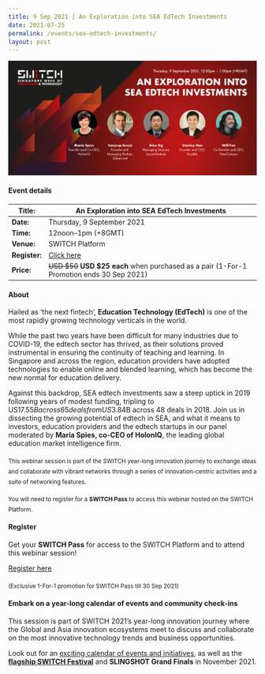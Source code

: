 ```yaml
---
title: 9 Sep 2021 | An Exploration into SEA EdTech Investments
date: 2021-07-25
permalink: /events/sea-edtech-investments/
layout: post
---
```

![Alt text for image on Isomer site](/images/switch_event_sea_edtech_investments.jpg)

#### Event details


| **Title:** | An Exploration into SEA EdTech Investments |
| -------- | -------- |
|**Date:** | Thursday, 9 September 2021 
| **Time:**    | 12noon–1pm (+8GMT) |
|**Venue:** | SWITCH Platform 
| **Register:** | [Click here](https://events.hubilo.com/switchsg/register) |
|**Price:** | ~~USD $50~~ **USD $25 each** when purchased as a pair (1-For-1 Promotion ends 30 Sep 2021)


#### About

Hailed as ‘the next fintech’, **Education Technology (EdTech)** is one of the most rapidly growing technology verticals in the world.

While the past two years have been difficult for many industries due to COVID-19, the edtech sector has thrived, as their solutions proved instrumental in ensuring the continuity of teaching and learning. In Singapore and across the region, education providers have adopted technologies to enable online and blended learning, which has become the new normal for education delivery.

Against this backdrop, SEA edtech investments saw a steep uptick in 2019 following years of modest funding, tripling to US$17.55B across 65 deals from US$3.84B across 48 deals in 2018.  Join us in dissecting the growing potential of edtech in SEA, and what it means to investors, education providers and the edtech startups in our panel moderated by **Maria Spies, co-CEO of HolonIQ**, the leading global education market intelligence firm.

<sub>This webinar session is part of the SWITCH year-long innovation journey to exchange ideas and collaborate with vibrant networks through a series of innovation-centric activities and a suite of networking features.</sub>

<sub>You will need to register for a <b>SWITCH Pass</b> to access this webinar hosted on the SWITCH Platform.</sub>

#### Register

Get your **SWITCH Pass** for access to the SWITCH Platform and to attend this webinar session!

[Register here](https://bit.ly/2Uv69uy)

<sub>(Exclusive 1-For-1 promotion for SWITCH Pass till 30 Sep 2021)</sub>

#### Embark on a year-long calendar of events and community check-ins

This session is part of SWITCH 2021’s year-long innovation journey where the Global and Asia innovation ecosystems meet to discuss and collaborate on the most innovative technology trends and business opportunities.

Look out for an [exciting calendar of events and initiatives](/example-resource/events-and-initiatives/), as well as the **[flagship SWITCH Festival](/about-us/switch-2021)** and **SLINGSHOT Grand Finals** in November 2021.